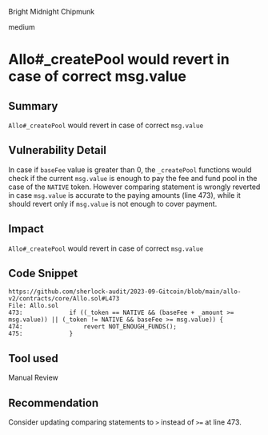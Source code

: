Bright Midnight Chipmunk

medium

# Allo#_createPool would revert in case of correct msg.value
## Summary

`Allo#_createPool` would revert in case of correct `msg.value`

## Vulnerability Detail

In case if `baseFee` value is greater than 0, the `_createPool` functions would check if the current `msg.value` is enough to pay the fee and fund pool in the case of the `NATIVE` token. However comparing statement is wrongly reverted in case `msg.value` is accurate to the paying amounts (line 473), while it should revert only if `msg.value` is not enough to cover payment.

## Impact

`Allo#_createPool` would revert in case of correct `msg.value`

## Code Snippet

```solidity
https://github.com/sherlock-audit/2023-09-Gitcoin/blob/main/allo-v2/contracts/core/Allo.sol#L473
File: Allo.sol
473:             if ((_token == NATIVE && (baseFee + _amount >= msg.value)) || (_token != NATIVE && baseFee >= msg.value)) { 
474:                 revert NOT_ENOUGH_FUNDS();
475:             }
```

## Tool used

Manual Review

## Recommendation

Consider updating comparing statements to `>` instead of `>=` at line 473.
